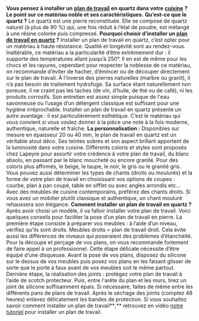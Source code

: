 ##
**Vous pensez à installer un** [**plan de travail**](/plans-travail-CCN0091) **en quartz dans votre** [**cuisine**](/cuisine-CCU0001) **? Le point sur ce matériau noble et ses caractéristiques.**
**Qu’est-ce que le quartz ?**
Le quartz est une pierre reconstituée. Elle se compose de quartz naturel (à plus de 90 %) qui, une fois réduit à l’état de poudre, est mélangé à une résine colorée puis compressé.
**Pourquoi choisir d’installer un [plan de travail en quartz](/quartz-CCN688165) ?**
Installer un plan de travail en quartz, c’est opter pour un matériau à haute résistance. Qualité et longévité sont au rendez-vous. Inaltérable, ce matériau a la particularité d’être extrêmement dur : il supporte des températures allant jusqu’à 250°. Il en est de même pour les chocs et les rayures, cependant pour respecter la noblesse de ce matériau, on recommande d’éviter de hacher, d’émincer ou de découper directement sur le plan de travail.
À l’inverse des pierres naturelles (marbre ou granit), il n’a pas besoin de traitement hydrofuge. Sa surface étant naturellement non poreuse, il ne craint pas les taches (de vin, d’huile, de thé ou de café), ni les produits corrosifs. Son entretien est assez simple puisque de l'eau savonneuse ou l’usage d’un détergent classique est suffisant pour une hygiène irréprochable. Installer un plan de travail en quartz présente un autre avantage : il est particulièrement esthétique. C’est le matériau qui vous convient si vous voulez donner à la pièce une note à la fois moderne, authentique, naturelle et fraîche.
**La personnalisation :**
Disponibles sur mesure en épaisseur 20 ou 40 mm, le plan de travail en quartz est un véritable atout déco. Ses teintes sobres et son aspect brillant apportent de la luminosité dans votre cuisine.
Différents coloris et styles sont proposés chez Lapeyre pour assortir votre crédence à votre plan de travail, du blanc absolu, en passant par le blanc moucheté ou encore granité. Pour des coloris plus affirmés, le beige, le taupe, le noir, le gris ou le granité gris.
Vous pouvez aussi déterminer les types de chants (droits ou moulurés) et la forme de votre plan de travail en choisissant vos options de coupes : courbe, plan à pan coupé, table en sifflet ou avec angles arrondis etc...
Avec des meubles de cuisine contemporains, préférez des chants droits. Si vous avez un mobilier plutôt classique et authentique, un chant mouluré rehaussera son élégance.
**Comment installer un plan de travail en quartz ?**
Après avoir choisi un modèle, il va falloir installer votre plan de travail. Voici quelques conseils pour faciliter la pose d’un plan de travail en pierre.
La première étape consiste à préparer vos meubles : à l’aide d’un niveau, vérifiez qu’ils sont droits. Meubles droits = plan de travail droit. Cela évite aussi les différences de niveaux qui poseraient des problèmes d’étanchéité. Pour la découpe et perçage de vos plans, on vous recommande fortement de faire appel à un professionnel. Cette étape délicate nécessite d’être équipé d’une disqueuse.
Avant la pose de vos plans, disposez du silicone sur le dessus de vos meubles puis posez vos plans en les faisant glisser de sorte que le porte à faux avant de vos meubles soit le même partout.
Dernière étape, la réalisation des joints : protégez votre plan de travail à l’aide de scotch protecteur. Puis, entre l'arête du plan et les murs, tirez un joint de silicone suffisamment épais. Si nécessaire, faites de même entre les différents pans de plans de travail. Après le séchage des joints (comptez 48 heures) enlevez délicatement les bandes de protection.
Si vous souhaitez savoir comment installer un plan de travail**_,_** retrouvez en vidéo [notre tutoriel](/c/magazine/preparer-projet/poser-un-plan-de-travail-en-cuisine) pour installer un plan de travail.
